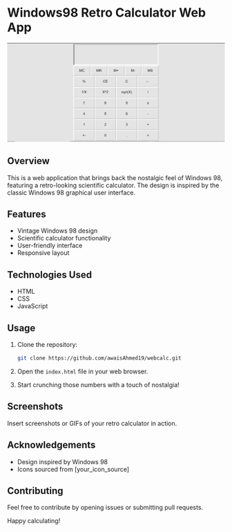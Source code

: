 # Windows98 Retro Calculator Web App

![Windows98 Retro Calculator](imgs\calc.PNG)

## Overview

This is a web application that brings back the nostalgic feel of Windows 98, featuring a retro-looking scientific calculator. The design is inspired by the classic Windows 98 graphical user interface.

## Features

- Vintage Windows 98 design
- Scientific calculator functionality
- User-friendly interface
- Responsive layout

## Technologies Used

- HTML
- CSS
- JavaScript

## Usage

1. Clone the repository:

    ```bash
    git clone https://github.com/awaisAhmed19/webcalc.git
    ```

2. Open the `index.html` file in your web browser.

3. Start crunching those numbers with a touch of nostalgia!

## Screenshots

Insert screenshots or GIFs of your retro calculator in action.

## Acknowledgements

- Design inspired by Windows 98
- Icons sourced from [your_icon_source]

## Contributing

Feel free to contribute by opening issues or submitting pull requests.

Happy calculating!
